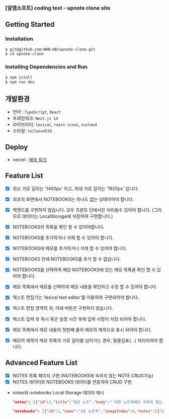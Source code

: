 ### [알엠소프트] coding test - upnote clone site

## Getting Started

### Installation

```bash
$ git@github.com:W0N-H0/upnote-clone.git
$ cd upnote-clone
```

### Installing Dependencies and Run

```bash
$ npm istall
$ npm run dev
```

## 개발환경

- 언어 : `TypeScript`, `React`
- 프레임워크: `Next.js 14`
- 라이브러리: `lexical`, `react-icons`, `zustand`
- 스타일: `tailwindCSS`

## Deploy

- vercel : [배포 링크](https://upnote-clone-lilac.vercel.app)

## Feature List

- [x] 최소 가로 길이는 '1400px' 이고, 최대 가로 길이는 '1920px' 입니다.

- [x] 최초의 화면에서 NOTEBOOKS는 하나도 없는 상태이어야 합니다.

- [x] 백엔드를 구현하지 않습니다. 모두 프론트 단에서만 처리될수 있어야 합니다. (그러므로 데이터는 LocalStorage에 저장하여 구현합니다.)

- [x] NOTEBOOKS의 목록을 확인 할 수 있어야합니다.

- [x] NOTEBOOKS를 추가하거나 삭제 할 수 있어야 합니다.

- [x] NOTEBOOKS에 메모를 추가하거나 삭제 할 수 있어야 합니다.

- [x] NOTEBOOKS 안에 NOTEBOOKS를 추가 할 수 없습니다.

- [x] NOTEBOOKS를 선택하여 해당 NOTEBOOKS에 있는 메모 목록을 확인 할 수 있어야 합니다.

- [x] 메모 목록에서 메모를 선택하여 메모 내용을 확인하고 수정 할 수 있어야 합니다.

- [x] 텍스트 편집기는 ‘lexical text editor’를 이용하여 구현되어야 합니다.

- [x] 텍스트 편집 영역의 위, 아래 버튼은 구현하지 않습니다.

- [x] 텍스트 입력 후 즉시 혹은 일정 시간 후에 입력 사항이 저장 되어야 합니다.

- [x] 메모 목록에서 메모 내용의 첫번째 줄이 메모의 제목으로 표시 되어야 합니다.

- [x] 메모의 제목이 메모 목록의 가로 길이를 넘어가는 경우, 말줄임표(...) 처리되어야 합니다.

## Advanced Feature List

- [x] NOTES 목록 페이지 구현 (NOTEBOOKS에 속하지 않는 NOTE CRUD가능)
- [x] NOTES 데이터와 NOTEBOOKS 데이터를 연동하여 CRUD 구현
- notes와 notebooks Local Storage 데이터 예시
  ```json
  "notes": [{"id":2,"title":"일반 노트","body":" 어떤 노트북에도 속하지 않는 노트입니다. ","content":"{\"root\":{\"children\":[{\"children\":[{\"detail\":0,\"format\":0,\"mode\":\"normal\",\"style\":\"\",\"text\":\"일반 노트\",\"type\":\"text\",\"version\":1},{\"type\":\"linebreak\",\"version\":1},{\"detail\":0,\"format\":0,\"mode\":\"normal\",\"style\":\"\",\"text\":\"어떤 노트북에도 속하지 않는 노트입니다.\",\"type\":\"text\",\"version\":1},{\"type\":\"linebreak\",\"version\":1}],\"direction\":\"ltr\",\"format\":\"\",\"indent\":0,\"type\":\"paragraph\",\"version\":1}],\"direction\":\"ltr\",\"format\":\"\",\"indent\":0,\"type\":\"root\",\"version\":1}}","createdAt":"2023-12-12T17:21:02.718Z","notebook":1},{"id":1,"title":"1번 노트북","body":" 1번 노트북의 노트입니다. ","content":"{\"root\":{\"children\":[{\"children\":[{\"detail\":0,\"format\":0,\"mode\":\"normal\",\"style\":\"\",\"text\":\"1번 노트북\",\"type\":\"text\",\"version\":1},{\"type\":\"linebreak\",\"version\":1},{\"detail\":0,\"format\":0,\"mode\":\"normal\",\"style\":\"\",\"text\":\"1번 노트북의 노트입니다.\",\"type\":\"text\",\"version\":1},{\"type\":\"linebreak\",\"version\":1}],\"direction\":\"ltr\",\"format\":\"\",\"indent\":0,\"type\":\"paragraph\",\"version\":1}],\"direction\":\"ltr\",\"format\":\"\",\"indent\":0,\"type\":\"root\",\"version\":1}}","createdAt":"2023-12-12T17:20:48.189Z","notebook":1}]
  ```
  ```json
  "notebooks": [{"id":1,"name":"1번 노트북","imageIndex":0,"notes":[{"id":1,"title":"1번 노트북","body":" 1번 노트북의 노트입니다. ","content":"{\"root\":{\"children\":[{\"children\":[{\"detail\":0,\"format\":0,\"mode\":\"normal\",\"style\":\"\",\"text\":\"1번 노트북\",\"type\":\"text\",\"version\":1},{\"type\":\"linebreak\",\"version\":1},{\"detail\":0,\"format\":0,\"mode\":\"normal\",\"style\":\"\",\"text\":\"1번 노트북의 노트입니다.\",\"type\":\"text\",\"version\":1},{\"type\":\"linebreak\",\"version\":1}],\"direction\":\"ltr\",\"format\":\"\",\"indent\":0,\"type\":\"paragraph\",\"version\":1}],\"direction\":\"ltr\",\"format\":\"\",\"indent\":0,\"type\":\"root\",\"version\":1}}","createdAt":"2023-12-12T17:20:48.189Z","notebook":1}]}]
  ```
